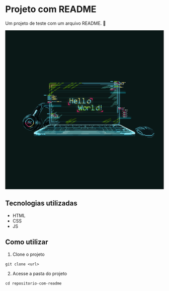 # Projeto com README
Um projeto de teste com um arquivo README. 🚀

[<img src="./tela.gif" alt="gif da tela inicial do projeto">](https://google.com)

## Tecnologias utilizadas
- HTML
- CSS
- JS

## Como utilizar
1. Clone o projeto
```
git clone <url>
```
2. Acesse a pasta do projeto
```
cd repositorio-com-readme
```